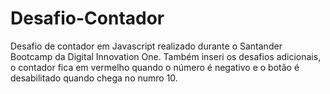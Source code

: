 # Desafio-Contador
 Desafio de contador em Javascript realizado durante o Santander Bootcamp da Digital Innovation One. Também inseri os desafios adicionais, o contador fica em vermelho quando o número é negativo e o botão é desabilitado quando chega no numro 10.

